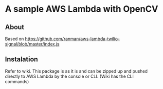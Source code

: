 # A sample AWS Lambda with OpenCV
## About
Based on https://github.com/ranman/aws-lambda-twilio-signal/blob/master/index.js

## Instalation
Refer to wiki. This package is as it is and can be zipped up and pushed directly to AWS Lambda by the console or CLI. (Wiki has the CLI commands)



